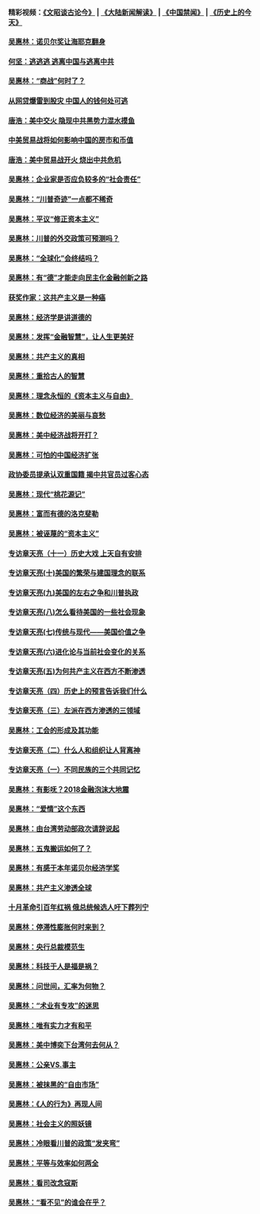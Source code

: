 #### 精彩视频：[《文昭谈古论今》](https://github.com/gfw-breaker/wenzhao/blob/master/README.md?t=12291831) | [《大陆新闻解读》](https://github.com/gfw-breaker/ntdtv-comedy/blob/master/README.md?t=12291831) | [《中国禁闻》](https://github.com/gfw-breaker/ntdtv-news/blob/master/README.md?t=12291831) | [《历史上的今天》](https://github.com/gfw-breaker/today-in-history/blob/master/README.md?t=12291831) 

#### [吴惠林：诺贝尔奖让海耶克翻身](../pages/nsc423/n10890049.md?t=12291831) 

#### [何坚：逃逃逃 逃离中国与逃离中共](../pages/nsc423/n10592891.md?t=12291831) 

#### [吴惠林：“商战”何时了？](../pages/nsc423/n10573558.md?t=12291831) 

#### [从网贷爆雷到股灾 中国人的钱何处可逃](../pages/nsc423/n10572800.md?t=12291831) 

#### [唐浩：美中交火 隐现中共黑势力混水摸鱼](../pages/nsc423/n10544040.md?t=12291831) 

#### [中美贸易战将如何影响中国的房市和币值](../pages/nsc423/n10543697.md?t=12291831) 

#### [唐浩：美中贸易战开火 烧出中共危机](../pages/nsc423/n10540126.md?t=12291831) 

#### [吴惠林：企业家是否应负较多的“社会责任”](../pages/nsc423/n10535022.md?t=12291831) 

#### [吴惠林：“川普奇迹”一点都不稀奇](../pages/nsc423/n10512808.md?t=12291831) 

#### [吴惠林：平议“修正资本主义”](../pages/nsc423/n10495724.md?t=12291831) 

#### [吴惠林：川普的外交政策可预测吗？](../pages/nsc423/n10462387.md?t=12291831) 

#### [吴惠林：“全球化”会终结吗？](../pages/nsc423/n10452838.md?t=12291831) 

#### [吴惠林：有“德”才能走向民主化金融创新之路](../pages/nsc423/n10432292.md?t=12291831) 

#### [获奖作家：这共产主义是一种癌](../pages/nsc423/n10431541.md?t=12291831) 

#### [吴惠林：经济学是讲道德的](../pages/nsc423/n10398014.md?t=12291831) 

#### [吴惠林：发挥“金融智慧”，让人生更美好](../pages/nsc423/n10375019.md?t=12291831) 

#### [吴惠林：共产主义的真相](../pages/nsc423/n10351394.md?t=12291831) 

#### [吴惠林：重拾古人的智慧](../pages/nsc423/n10337691.md?t=12291831) 

#### [吴惠林：理念永恒的《资本主义与自由》](../pages/nsc423/n10316274.md?t=12291831) 

#### [吴惠林：数位经济的美丽与哀愁](../pages/nsc423/n10292946.md?t=12291831) 

#### [吴惠林：美中经济战将开打？](../pages/nsc423/n10258825.md?t=12291831) 

#### [吴惠林：可怕的中国经济扩张](../pages/nsc423/n10219147.md?t=12291831) 

#### [政协委员提承认双重国籍 揭中共官员过客心态](../pages/nsc423/n10208809.md?t=12291831) 

#### [吴惠林：现代“桃花源记”](../pages/nsc423/n10185234.md?t=12291831) 

#### [吴惠林：富而有德的洛克斐勒](../pages/nsc423/n10142264.md?t=12291831) 

#### [吴惠林：被诬蔑的“资本主义”](../pages/nsc423/n10124816.md?t=12291831) 

#### [专访章天亮（十一）历史大戏 上天自有安排](../pages/nsc423/n10094905.md?t=12291831) 

#### [专访章天亮(十)美国的繁荣与建国理念的联系](../pages/nsc423/n10094899.md?t=12291831) 

#### [专访章天亮(九)美国的左右之争和川普执政](../pages/nsc423/n10094889.md?t=12291831) 

#### [专访章天亮(八)怎么看待美国的一些社会现象](../pages/nsc423/n10094857.md?t=12291831) 

#### [专访章天亮(七)传统与现代——美国价值之争](../pages/nsc423/n10093140.md?t=12291831) 

#### [专访章天亮(六)进化论与当前社会变化的关系](../pages/nsc423/n10092036.md?t=12291831) 

#### [专访章天亮(五)为何共产主义在西方不断渗透](../pages/nsc423/n10083620.md?t=12291831) 

#### [专访章天亮（四）历史上的预言告诉我们什么](../pages/nsc423/n10083606.md?t=12291831) 

#### [专访章天亮（三）左派在西方渗透的三领域](../pages/nsc423/n10081115.md?t=12291831) 

#### [吴惠林：工会的形成及其功能](../pages/nsc423/n10080633.md?t=12291831) 

#### [专访章天亮（二）什么人和组织让人背离神](../pages/nsc423/n10076637.md?t=12291831) 

#### [专访章天亮（一）不同民族的三个共同记忆](../pages/nsc423/n10074188.md?t=12291831) 

#### [吴惠林：有影呒？2018金融泡沫大地震](../pages/nsc423/n10040534.md?t=12291831) 

#### [吴惠林：“爱情”这个东西](../pages/nsc423/n10019423.md?t=12291831) 

#### [吴惠林：由台湾劳动部政次请辞说起](../pages/nsc423/n9979679.md?t=12291831) 

#### [吴惠林：五鬼搬运如何了？](../pages/nsc423/n9925338.md?t=12291831) 

#### [吴惠林：有感于本年诺贝尔经济学奖](../pages/nsc423/n9871883.md?t=12291831) 

#### [吴惠林：共产主义渗透全球](../pages/nsc423/n9812748.md?t=12291831) 

#### [十月革命引百年红祸 俄总统候选人吁下葬列宁](../pages/nsc423/n9810182.md?t=12291831) 

#### [吴惠林：停滞性膨胀何时来到？](../pages/nsc423/n9764136.md?t=12291831) 

#### [吴惠林：央行总裁模范生](../pages/nsc423/n9728134.md?t=12291831) 

#### [吴惠林：科技于人是福是祸？](../pages/nsc423/n9672982.md?t=12291831) 

#### [吴惠林：问世间，汇率为何物？](../pages/nsc423/n9621788.md?t=12291831) 

#### [吴惠林：“术业有专攻”的迷思](../pages/nsc423/n9580363.md?t=12291831) 

#### [吴惠林：唯有实力才有和平](../pages/nsc423/n9529599.md?t=12291831) 

#### [吴惠林：美中博奕下台湾何去何从？](../pages/nsc423/n9483598.md?t=12291831) 

#### [吴惠林：公亲VS.事主](../pages/nsc423/n9425637.md?t=12291831) 

#### [吴惠林：被抹黑的“自由市场”](../pages/nsc423/n9351545.md?t=12291831) 

#### [吴惠林：《人的行为》再现人间](../pages/nsc423/n9296339.md?t=12291831) 

#### [吴惠林：社会主义的照妖镜](../pages/nsc423/n9243460.md?t=12291831) 

#### [吴惠林：冷眼看川普的政策“发夹弯”](../pages/nsc423/n9120684.md?t=12291831) 

#### [吴惠林：平等与效率如何两全](../pages/nsc423/n9075430.md?t=12291831) 

#### [吴惠林：看司改念寇斯](../pages/nsc423/n9024915.md?t=12291831) 

#### [吴惠林：“看不见”的谁会在乎？](../pages/nsc423/n8977488.md?t=12291831) 

